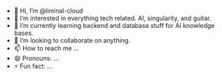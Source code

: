 - 👋 Hi, I’m @liminal-cloud
- 👀 I’m interested in everything tech related. AI, singularity, and guitar.
- 🌱 I’m currently learning backend and database stuff for AI knowledge bases.
- 💞️ I’m looking to collaborate on anything.
- 📫 How to reach me ...
- 😄 Pronouns: ...
- ⚡ Fun fact: ...

